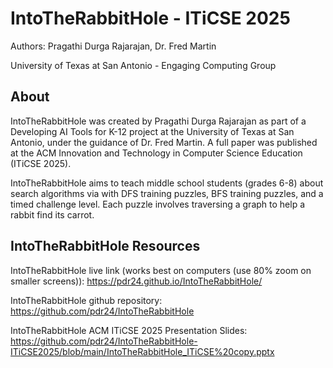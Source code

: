# IntoTheRabbitHole - ITiCSE 2025
Authors: Pragathi Durga Rajarajan, Dr. Fred Martin

University of Texas at San Antonio - Engaging Computing Group

## About
IntoTheRabbitHole was created by Pragathi Durga Rajarajan as part of a Developing AI Tools for K-12 project at the University of Texas at San Antonio, under the guidance of Dr. Fred Martin. A full paper was published at the ACM Innovation and Technology in Computer Science Education (ITiCSE 2025).

IntoTheRabbitHole aims to teach middle school students (grades 6-8) about search algorithms via with DFS training puzzles, BFS training puzzles, and a timed challenge level. Each puzzle involves traversing a graph to help a rabbit find its carrot.

## IntoTheRabbitHole Resources 
IntoTheRabbitHole live link (works best on computers (use 80% zoom on smaller screens)): https://pdr24.github.io/IntoTheRabbitHole/

IntoTheRabbitHole github repository: https://github.com/pdr24/IntoTheRabbitHole

IntoTheRabbitHole ACM ITiCSE 2025 Presentation Slides: https://github.com/pdr24/IntoTheRabbitHole-ITiCSE2025/blob/main/IntoTheRabbitHole_ITiCSE%20copy.pptx
